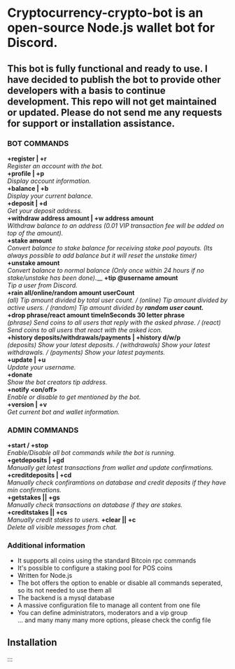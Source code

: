 # Cryptocurrency-crypto-bot is an open-source Node.js wallet bot for Discord.

## This bot is fully functional and ready to use. I have decided to publish the bot to provide other developers with a basis to continue development. This repo will not get maintained or updated. Please do not send me any requests for support or installation assistance.

### BOT COMMANDS
**+register | +r**  
*Register an account with the bot.*  
**+profile | +p**  
*Display account information.*  
**+balance | +b**  
*Display your current balance.*  
**+deposit | +d**  
*Get your deposit address.*  
**+withdraw address amount | +w address amount**  
*Withdraw balance to an address (0.01 VIP transaction fee will be added on top of the amount).*  
**+stake amount**  
*Convert balance to stake balance for receiving stake pool payouts. (Its always possible to add balance but it will reset the unstake timer)*  
**+unstake amount**  
*Convert balance to normal balance (Only once within 24 hours if no stake/unstake has been done).*__
**+tip @username amount**  
*Tip a user from Discord.*  
**+rain all/online/random amount userCount**  
*(all) Tip amount divided by total user count. / (online) Tip amount divided by active users. / (random) Tip amount divided by **random user count.***  
**+drop phrase/react amount timeInSeconds 30 letter phrase**  
*(phrase) Send coins to all users that reply with the asked phrase. / (react) Send coins to all users that react with the asked icon.*  
**+history deposits/withdrawals/payments | +history d/w/p**  
*(deposits) Show your latest deposits. / (withdrawals) Show your latest withdrawals. / (payments) Show your latest payments.*  
**+update | +u**  
*Update your username.*  
**+donate**  
*Show the bot creators tip address.*  
**+notify <on/off>**  
*Enable or disable to get mentioned by the bot.*  
**+version | +v**  
*Get current bot and wallet information.*  

### ADMIN COMMANDS
**+start / +stop**  
*Enable/Disable all bot commands while the bot is running.*  
**+getdeposits | +gd**   
*Manually get latest transactions from wallet and update confirmations.*  
**+creditdeposits | +cd**  
*Manually check confiramtions on database and credit deposits if they have min confirmations.*  
**+getstakes || +gs**   
*Manually check transactions on database if they are stakes.*  
**+creditstakes || +cs**  
*Manually credit stakes to users.*
**+clear || +c**  
*Delete all visible messages from chat.*

### Additional information

- It supports all coins using the standard Bitcoin rpc commands  
- It's possible to configure a staking pool for POS coins  
- Written for Node.js  
- The bot offers the option to enable or disable all commands seperated, so its not needed to use them all  
- The backend is a mysql database  
- A massive configuration file to manage all content from one file  
- You can define administrators, moderators and a vip group  
... and many many many more options, please check the config file  

## Installation
:::
